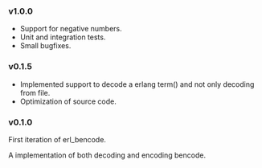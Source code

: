 <!-- Version control 

    X.Y.Z

    X - For API changes - functions, dependencies or interface 

    Y - For internal or backend changes

    Z - For documentation, comments, small bugfixes, other one-two line fixes

-->

### v1.0.0

- Support for negative numbers.
- Unit and integration tests.
- Small bugfixes.

### v0.1.5

- Implemented support to decode a erlang term() and not only
decoding from file.
- Optimization of source code.

### v0.1.0

First iteration of erl_bencode.

A implementation of both decoding and encoding bencode.
